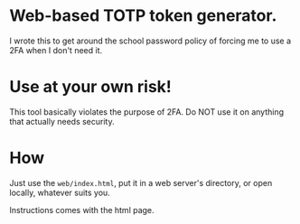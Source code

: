 # Web-based TOTP token generator.
I wrote this to get around the school password policy of forcing me to use a 2FA when I don't need it. 

# Use at your own risk!
This tool basically violates the purpose of 2FA. Do NOT use it on anything that actually needs security. 

# How
Just use the `web/index.html`, put it in a web server's directory, or open locally, whatever suits you. 

Instructions comes with the html page. 
